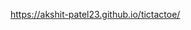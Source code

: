 <a href="https://akshit-patel23.github.io/tictactoe/">https://akshit-patel23.github.io/tictactoe/</a>
